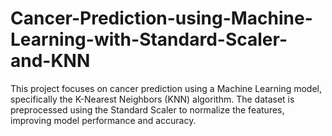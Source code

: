 # Cancer-Prediction-using-Machine-Learning-with-Standard-Scaler-and-KNN
This project focuses on cancer prediction using a Machine Learning model, specifically the K-Nearest Neighbors (KNN) algorithm. The dataset is preprocessed using the Standard Scaler to normalize the features, improving model performance and accuracy.
